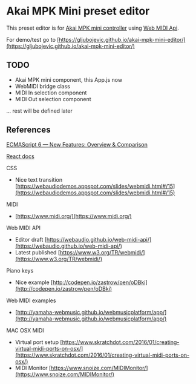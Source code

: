 # Akai MPK Mini preset editor

This preset editor is for [Akai MPK mini controller](http://www.akaipro.com/product/mpkmini) using [Web MIDI Api](https://www.w3.org/TR/webmidi/).

For demo/test go to [https://gljubojevic.github.io/akai-mpk-mini-editor/](https://gljubojevic.github.io/akai-mpk-mini-editor/)

## TODO

- Akai MPK mini component, this App.js now
- WebMIDI bridge class
- MIDI In selection component
- MIDI Out selection component

... rest will be defined later

## References

[ECMAScript 6 — New Features: Overview & Comparison](http://es6-features.org/)

[React docs](https://facebook.github.io/react/docs/hello-world.html)

CSS
- Nice text transition [https://webaudiodemos.appspot.com/slides/webmidi.html#/15](https://webaudiodemos.appspot.com/slides/webmidi.html#/15)

MIDI
- [https://www.midi.org/](https://www.midi.org/)

Web MIDI API
- Editor draft [https://webaudio.github.io/web-midi-api/](https://webaudio.github.io/web-midi-api/)
- Latest published [https://www.w3.org/TR/webmidi/](https://www.w3.org/TR/webmidi/)

Piano keys
- Nice example [http://codepen.io/zastrow/pen/oDBki](http://codepen.io/zastrow/pen/oDBki)

Web MIDI examples
- [http://yamaha-webmusic.github.io/webmusicplatform/app/](http://yamaha-webmusic.github.io/webmusicplatform/app/)

MAC OSX MIDI
- Virtual port setup [https://www.skratchdot.com/2016/01/creating-virtual-midi-ports-on-osx/](https://www.skratchdot.com/2016/01/creating-virtual-midi-ports-on-osx/)
- MIDI Monitor [https://www.snoize.com/MIDIMonitor/](https://www.snoize.com/MIDIMonitor/)
